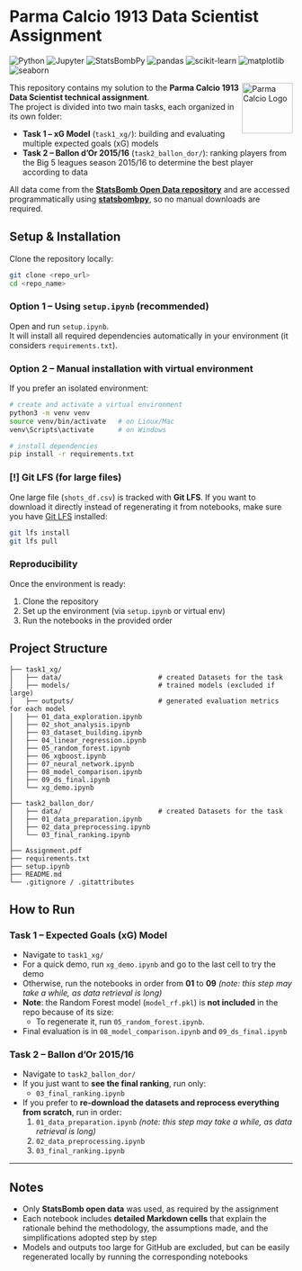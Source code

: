 # Parma Calcio 1913 Data Scientist Assignment

![Python](https://img.shields.io/badge/python-3.9%2B-blue.svg)
![Jupyter](https://img.shields.io/badge/Jupyter-Notebook-orange.svg)
![StatsBombPy](https://img.shields.io/badge/StatsBombPy-1.13.0-red.svg)
![pandas](https://img.shields.io/badge/pandas-2.2.0-blue.svg)
![scikit-learn](https://img.shields.io/badge/scikit--learn-1.5.0-orange.svg)
![matplotlib](https://img.shields.io/badge/matplotlib-3.9.0-yellow.svg)
![seaborn](https://img.shields.io/badge/seaborn-0.13.0-teal.svg)

<img src="https://upload.wikimedia.org/wikipedia/it/thumb/9/9a/Parmastemma.png/972px-Parmastemma.png?20130510204047" alt="Parma Calcio Logo" width="90" align="right"/>


This repository contains my solution to the **Parma Calcio 1913 Data Scientist technical assignment**.  
The project is divided into two main tasks, each organized in its own folder:

- **Task 1 – xG Model** (`task1_xg/`): building and evaluating multiple expected goals (xG) models  
- **Task 2 – Ballon d’Or 2015/16** (`task2_ballon_dor/`): ranking players from the Big 5 leagues season 2015/16 to determine the best player according to data  

All data come from the **[StatsBomb Open Data repository](https://github.com/statsbomb/open-data)** and are accessed programmatically using **[statsbombpy](https://github.com/statsbomb/statsbombpy)**, so no manual downloads are required.

## Setup & Installation

Clone the repository locally:

```bash
git clone <repo_url>
cd <repo_name>
```

### Option 1 – Using `setup.ipynb` (recommended)
Open and run `setup.ipynb`.  
It will install all required dependencies automatically in your environment (it considers `requirements.txt`).

### Option 2 – Manual installation with virtual environment
If you prefer an isolated environment:

```bash
# create and activate a virtual environment
python3 -m venv venv
source venv/bin/activate   # on Linux/Mac
venv\Scripts\activate      # on Windows

# install dependencies
pip install -r requirements.txt
```

### [!] Git LFS (for large files)
One large file (`shots_df.csv`) is tracked with **Git LFS**. If you want to download it directly instead of regenerating it from notebooks, make sure you have [Git LFS](https://git-lfs.github.com/) installed:

```bash
git lfs install
git lfs pull
```

### Reproducibility

Once the environment is ready:

1. Clone the repository  
2. Set up the environment (via `setup.ipynb` or virtual env)  
3. Run the notebooks in the provided order  

## Project Structure

```
├── task1_xg/                      
│   ├── data/                        # created Datasets for the task
│   ├── models/                      # trained models (excluded if large)
│   ├── outputs/                     # generated evaluation metrics for each model
│   ├── 01_data_exploration.ipynb  
│   ├── 02_shot_analysis.ipynb     
│   ├── 03_dataset_building.ipynb  
│   ├── 04_linear_regression.ipynb 
│   ├── 05_random_forest.ipynb     
│   ├── 06_xgboost.ipynb           
│   ├── 07_neural_network.ipynb    
│   ├── 08_model_comparison.ipynb  
│   ├── 09_ds_final.ipynb          
│   └── xg_demo.ipynb              
│
├── task2_ballon_dor/              
│   ├── data/                        # created Datasets for the task            
│   ├── 01_data_preparation.ipynb  
│   ├── 02_data_preprocessing.ipynb
│   └── 03_final_ranking.ipynb     
│
├── Assignment.pdf                 
├── requirements.txt               
├── setup.ipynb                    
├── README.md                      
└── .gitignore / .gitattributes
```

## How to Run

### Task 1 – Expected Goals (xG) Model
- Navigate to `task1_xg/`
- For a quick demo, run `xg_demo.ipynb` and go to the last cell to try the demo
- Otherwise, run the notebooks in order from **01** to **09** *(note: this step may take a while, as data retrieval is long)*  
- **Note**: the Random Forest model (`model_rf.pkl`) is **not included** in the repo because of its size:
  - To regenerate it, run `05_random_forest.ipynb`.  
- Final evaluation is in `08_model_comparison.ipynb` and `09_ds_final.ipynb`

### Task 2 – Ballon d’Or 2015/16

- Navigate to `task2_ballon_dor/`
- If you just want to **see the final ranking**, run only:  
  - `03_final_ranking.ipynb`  
- If you prefer to **re-download the datasets and reprocess everything from scratch**, run in order:  
  1. `01_data_preparation.ipynb`  *(note: this step may take a while, as data retrieval is long)*  
  2. `02_data_preprocessing.ipynb`  
  3. `03_final_ranking.ipynb`
     
---

## Notes

- Only **StatsBomb open data** was used, as required by the assignment
- Each notebook includes **detailed Markdown cells** that explain the rationale behind the methodology, the assumptions made, and the simplifications adopted step by step
- Models and outputs too large for GitHub are excluded, but can be easily regenerated locally by running the corresponding notebooks
